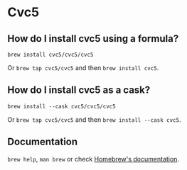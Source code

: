 # Cvc5

## How do I install cvc5 using a formula?

`brew install cvc5/cvc5/cvc5`

Or `brew tap cvc5/cvc5` and then `brew install cvc5`.

## How do I install cvc5 as a cask?

`brew install --cask cvc5/cvc5/cvc5`

Or `brew tap cvc5/cvc5` and then `brew install --cask cvc5`.

## Documentation

`brew help`, `man brew` or check [Homebrew's documentation](https://docs.brew.sh).
